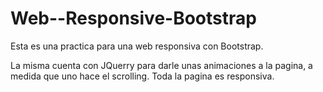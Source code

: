 # Web--Responsive-Bootstrap
Esta es una practica para una web responsiva con Bootstrap.

La misma cuenta con JQuerry para darle unas animaciones a la pagina, a medida que uno hace el scrolling.
Toda la pagina es responsiva.



![]()
